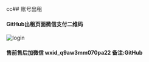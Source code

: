 cc## 账号出租

#### GitHub出租页面微信支付二维码
![login](https://github.com/robot1d59cc305/BaiDuWangPanZhangHaoChuZu/raw/master/screenshots/zhanghaomaimai.png)

#### 售前售后加微信 wxid_q9aw3mm070pa22 备注:GitHub
